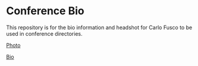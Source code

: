 # Conference Bio
This repository is for the bio information and headshot for Carlo Fusco to be used in conference directories.

[Photo](../blob/master/headshot.jpg)

[Bio](https://github.com/cfus98/ConferenceBio/blob/master/bio.md)
